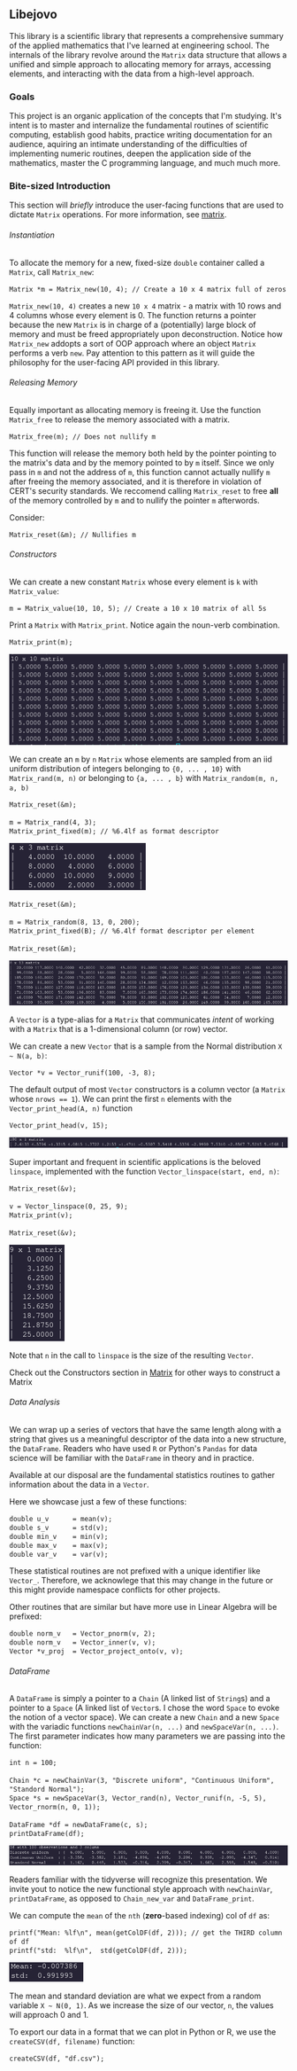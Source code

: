 ## Libejovo

This library is a scientific library that represents a comprehensive summary of the applied mathematics that I've learned at engineering school. The internals of the library revolve around the `Matrix` data structure that allows a unified and simple approach to allocating memory for arrays, accessing elements, and interacting with the data from a high-level approach.

### Goals

This project is an organic application of the concepts that I'm studying. It's intent is to master and internalize the fundamental routines of scientific computing, establish good habits, practice writing documentation for an audience, aquiring an intimate understanding of the difficulties of implementing numeric routines, deepen the application side of the mathematics, master the C programming language, and much much more.

### Bite-sized Introduction

This section will _briefly_ introduce the user-facing functions that are used to dictate `Matrix` operations. For more information, see [matrix](Matrix/matrix.md).

###### Instantiation

To allocate the memory for a new, fixed-size `double` container called a `Matrix`, call `Matrix_new`:
```
Matrix *m = Matrix_new(10, 4); // Create a 10 x 4 matrix full of zeros
```

`Matrix_new(10, 4)` creates a new `10 x 4` matrix - a matrix with 10 rows and 4 columns whose every element is 0. The function returns a pointer because the new `Matrix` is in charge of a (potentially) large block of memory and must be freed appropriately upon deconstruction. Notice how `Matrix_new` addopts a sort of OOP approach where an object `Matrix` performs a verb `new`. Pay attention to this pattern as it will guide the philosophy for the user-facing API provided in this library.

###### Releasing Memory

Equally important as allocating memory is freeing it. Use the function `Matrix_free` to release the memory associated with a matrix.

```
Matrix_free(m); // Does not nullify m
```

This function will release the memory both held by the pointer pointing to the matrix's data and by the memory pointed to by `m` itself. Since we only pass in `m` and not the address of `m`, this function cannot actually nullify `m` after freeing the memory associated, and it is therefore in violation of CERT's security standards. We reccomend calling `Matrix_reset` to free **all** of the memory controlled by `m` and to nullify the pointer `m` afterwords.

Consider:

```
Matrix_reset(&m); // Nullifies m
```

###### Constructors

We can create a new constant `Matrix` whose every element is `k` with `Matrix_value`:

```
m = Matrix_value(10, 10, 5); // Create a 10 x 10 matrix of all 5s
```

Print a `Matrix` with `Matrix_print`. Notice again the noun-verb combination.

```
Matrix_print(m);
```

![10 by 10 matrix of 5's](media/ten_by_ten.png)

We can create an `m` by `n` `Matrix` whose elements are sampled from an iid uniform distribution of integers belonging to `{0, ... , 10}` with `Matrix_rand(m, n)` or belonging to `{a, ... , b}` with
`Matrix_random(m, n, a, b)`

```
Matrix_reset(&m);

m = Matrix_rand(4, 3);
Matrix_print_fixed(m); // %6.4lf as format descriptor

```

![4 by 3 matrix of elements between 0 and 10](media/four_by_three.png)


```
Matrix_reset(&m);

m = Matrix_random(8, 13, 0, 200);
Matrix_print_fixed(B); // %6.4lf format descriptor per element

Matrix_reset(&m);
```

![8 by 13 matrix of elements between 0 and 200](media/eight_by_thirteen.png)

A `Vector` is a type-alias for a `Matrix` that communicates _intent_ of working with a `Matrix` that is a 1-dimensional column (or row) vector.

We can create a new `Vector` that is a sample from the Normal distribution `X ~ N(a, b)`:

```
Vector *v = Vector_runif(100, -3, 8);
```

The default output of most `Vector` constructors is a column vector (a `Matrix` whose `nrows == 1`). We can print the first `n` elements with the `Vector_print_head(A, n)` function
```
Vector_print_head(v, 15);
```

![runif](media/runif.png)

Super important and frequent in scientific applications is the beloved `linspace`, implemented with the function `Vector_linspace(start, end, n)`:

```
Matrix_reset(&v);

v = Vector_linspace(0, 25, 9);
Matrix_print(v);

Matrix_reset(&v);
```

![linspace](media/linspace.png)

Note that `n` in the call to `linspace` is the size of the resulting `Vector`.

Check out the Constructors section in [Matrix](Matrix/matrix.md) for other ways to construct a Matrix

###### Data Analysis
We can wrap up a series of vectors that have the same length along with a string that gives us a meaningful descriptor of the data into a new structure, the `DataFrame`. Readers who have used `R` or Python's `Pandas` for data science will be familiar with the `DataFrame` in theory and in practice.

Available at our disposal are the fundamental statistics routines to gather information about the data in a `Vector`.

Here we showcase just a few of these functions:

```
double u_v      = mean(v);
double s_v      = std(v);
double min_v    = min(v);
double max_v    = max(v);
double var_v    = var(v);
```

These statistical routines are not prefixed with a unique identifier like `Vector_`. Therefore, we acknowlege that this may change in the future or this might provide namespace conflicts for other projects.

Other routines that are similar but have more use in Linear Algebra will be prefixed:

```
double norm_v   = Vector_pnorm(v, 2);
double norm_v   = Vector_inner(v, v);
Vector *v_proj  = Vector_project_onto(v, v);
```

###### DataFrame

A `DataFrame` is simply a pointer to a `Chain` (A linked list of `String`s) and a pointer to a `Space` (A linked list of `Vector`s. I chose the word `Space` to evoke the notion of a vector space). We can create a new `Chain` and a new `Space` with the variadic functions `newChainVar(n, ...)` and `newSpaceVar(n, ...)`. The first parameter indicates how many parameters we are passing into the function:

```
int n = 100;

Chain *c = newChainVar(3, "Discrete uniform", "Continuous Uniform", "Standord Normal");
Space *s = newSpaceVar(3, Vector_rand(n), Vector_runif(n, -5, 5), Vector_rnorm(n, 0, 1));

DataFrame *df = newDataFrame(c, s);
printDataFrame(df);
```
![DataFrame](media/data_frame.png)

Readers familiar with the tidyverse will recognize this presentation. We invite yout to notice the new functional style approach with `newChainVar`, `printDataFrame`, as opposed to `Chain_new_var` and `DataFrame_print`.

We can compute the `mean` of the `nth` (**zero**-based indexing) col of `df` as:

```
printf("Mean: %lf\n", mean(getColDF(df, 2))); // get the THIRD column of df
printf("std:  %lf\n",  std(getColDF(df, 2)));
```

![Mean and standard normal](media/stdnorm.png)

The mean and standard deviation are what we expect from a random variable `X ~ N(0, 1)`. As we increase the size of our vector, `n`, the values will approach 0 and 1.

To export our data in a format that we can plot in Python or R, we use the `createCSV(df, filename)` function:

```
createCSV(df, "df.csv");

```